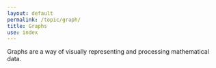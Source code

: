 ```yaml
---
layout: default
permalink: /topic/graph/
title: Graphs
use: index
---
```


Graphs are a way of visually representing and processing mathematical data.
